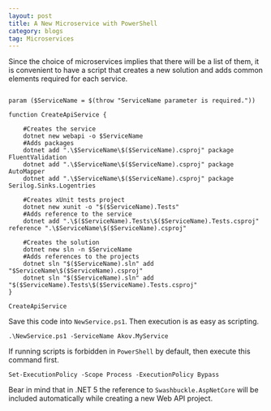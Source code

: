 ```yaml
---
layout: post
title: A New Microservice with PowerShell
category: blogs
tag: Microservices
---
```


Since the choice of microservices implies that there will be a list of them, it is convenient to have a script that creates a new solution and adds common elements required for each service.

<pre><code class="language-cs">
param ($ServiceName = $(throw "ServiceName parameter is required."))

function CreateApiService {

	#Creates the service
	dotnet new webapi -o $ServiceName
	#Adds packages
	dotnet add ".\$ServiceName\$($ServiceName).csproj" package FluentValidation
	dotnet add ".\$ServiceName\$($ServiceName).csproj" package AutoMapper
	dotnet add ".\$ServiceName\$($ServiceName).csproj" package Serilog.Sinks.Logentries

	#Creates xUnit tests project
	dotnet new xunit -o "$($ServiceName).Tests"
	#Adds reference to the service
	dotnet add ".\$($ServiceName).Tests\$($ServiceName).Tests.csproj" reference ".\$ServiceName\$($ServiceName).csproj"

	#Creates the solution
	dotnet new sln -n $ServiceName
	#Adds references to the projects
	dotnet sln "$($ServiceName).sln" add "$ServiceName\$($ServiceName).csproj"
	dotnet sln "$($ServiceName).sln" add "$($ServiceName).Tests\$($ServiceName).Tests.csproj"
}

CreateApiService 
</code></pre>
Save this code into `NewService.ps1`. Then execution is as easy as scripting.
<pre><code class="nohighlight">.\NewService.ps1 -ServiceName Akov.MyService</code></pre>

If running scripts is forbidden in `PowerShell` by default, then execute this command first.
<pre><code class="nohighlight">Set-ExecutionPolicy -Scope Process -ExecutionPolicy Bypass</code></pre>

Bear in mind that in .NET 5 the reference to `Swashbuckle.AspNetCore` will be included automatically while creating a new Web API project.